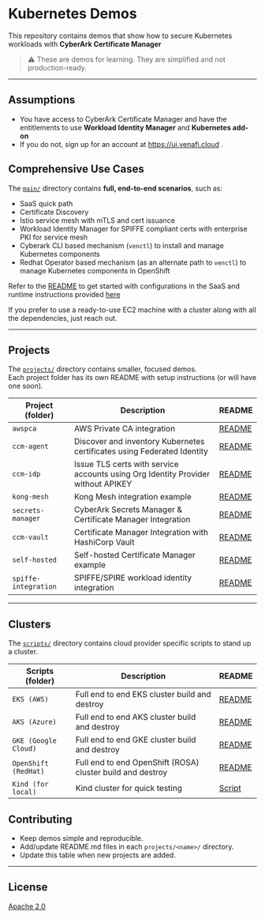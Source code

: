 # Kubernetes Demos

This repository contains demos that show how to secure Kubernetes workloads with **CyberArk Certificate Manager**

> ⚠️ These are demos for learning. They are simplified and not production-ready.

---

## Assumptions
- You have access to CyberArk Certificate Manager and have the entitlements to use **Workload Identity Manager** and **Kubernetes add-on**
- If you do not, sign up for an account at https://ui.venafi.cloud . 

## Comprehensive Use Cases

The [`main/`](main) directory contains **full, end-to-end scenarios**, such as:
- SaaS quick path
- Certificate Discovery
- Istio service mesh with mTLS and cert issuance
- Workload Identity Manager for SPIFFE compliant certs with enterprise PKI for service mesh
- Cyberark CLI based mechanism (`venctl`) to install and manage Kubernetes components 
- Redhat Operator based mechanism (as an alternate path to `venctl`) to manage Kubernetes components in OpenShift 

Refer to the [README](main/README.md) to get started with configurations in the SaaS and runtime instructions provided [here](main/CLOUD-DEMO.md)

If you prefer to use a ready-to-use EC2 machine with a cluster along with all the dependencies, just reach out. 

---

## Projects

The [`projects/`](projects) directory contains smaller, focused demos.  
Each project folder has its own README with setup instructions (or will have one soon).

| Project (folder) | Description | README |
|------------------|-------------|--------|
| `awspca`        | AWS Private CA integration | [README](projects/aws-pca/README.md) |
| `ccm-agent` | Discover and inventory Kubernetes certificates using Federated Identity | [README](projects/ccm-agent/README.md) |
| `ccm-idp` | Issue TLS certs with service accounts using Org Identity Provider without APIKEY | [README](projects/ccm-idp/README.md) |
| `kong-mesh`      | Kong Mesh integration example | [README](projects/kong-mesh/README.md) |
| `secrets-manager`      | CyberArk Secrets Manager & Certificate Manager Integration | [README](projects/secrets-manager/README.md) |
| `ccm-vault`      | Certificate Manager Integration with HashiCorp Vault | [README](projects/ccm-vault/README.md) |
| `self-hosted`    | Self-hosted Certificate Manager example | [README](projects/self-hosted/README.md) |
| `spiffe-integration` | SPIFFE/SPIRE workload identity integration | [README](projects/spiffe-integration/README.md) |

---

## Clusters

The [`scripts/`](scripts) directory contains cloud provider specific scripts to stand up a cluster. 

| Scripts (folder) | Description | README |
|------------------|-------------|--------|
| `EKS (AWS)`        | Full end to end EKS cluster build and destroy | [README](scripts/aws/README.md) |
| `AKS (Azure)` | Full end to end AKS cluster build and destroy | [README](scripts/azure/README.md) |
| `GKE (Google Cloud)` | Full end to end GKE cluster build and destroy | [README](scripts/gcp/README.md) |
| `OpenShift (RedHat)` | Full end to end OpenShift (ROSA) cluster build and destroy | [README](scripts/openshift/README.md) |
| `Kind (for local)` | Kind cluster for quick testing | [Script](main/create-cluster.sh) |




## Contributing

- Keep demos simple and reproducible.  
- Add/update README.md files in each `projects/<name>/` directory.  
- Update this table when new projects are added.  

---

## License

[Apache 2.0](LICENSE)
